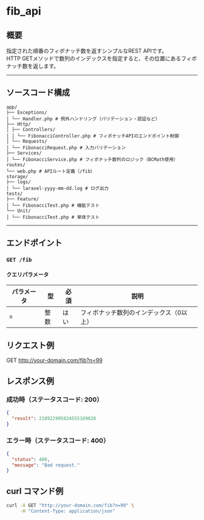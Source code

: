 # fib_api

## 概要

指定された順番のフィボナッチ数を返すシンプルなREST APIです。  
HTTP GETメソッドで数列のインデックスを指定すると、その位置にあるフィボナッチ数を返します。

---

## ソースコード構成

```
app/
├── Exceptions/
│ └── Handler.php # 例外ハンドリング（バリデーション・認証など）
├── Http/
│ ├── Controllers/
│ │ └── FibonacciController.php # フィボナッチAPIのエンドポイント制御
│ └── Requests/
│ └── FibonacciRequest.php # 入力バリデーション
├── Services/
│ └── FibonacciService.php # フィボナッチ数列のロジック（BCMath使用）
routes/
└── web.php # APIルート定義（/fib）
storage/
├── logs/
│ └── laravel-yyyy-mm-dd.log # ログ出力
tests/
├── Feature/
│ └── FibonacciTest.php # 機能テスト
└── Unit/
│ └── FibonacciTest.php # 単体テスト
```

---

## エンドポイント

### `GET /fib`

#### クエリパラメータ

| パラメータ | 型     | 必須 | 説明                              |
|------------|--------|------|-----------------------------------|
| `n`        | 整数   | はい | フィボナッチ数列のインデックス（0以上） |

## リクエスト例

GET http://your-domain.com/fib?n=99

## レスポンス例

### 成功時（ステータスコード: 200）

```json
{
  "result": 218922995834555169026
}
```

### エラー時（ステータスコード: 400）

```json
{
  "status": 400,
  "message": "Bad request."
}
```

## curl コマンド例

```bash
curl -X GET "http://your-domain.com/fib?n=99" \
     -H "Content-Type: application/json"
```